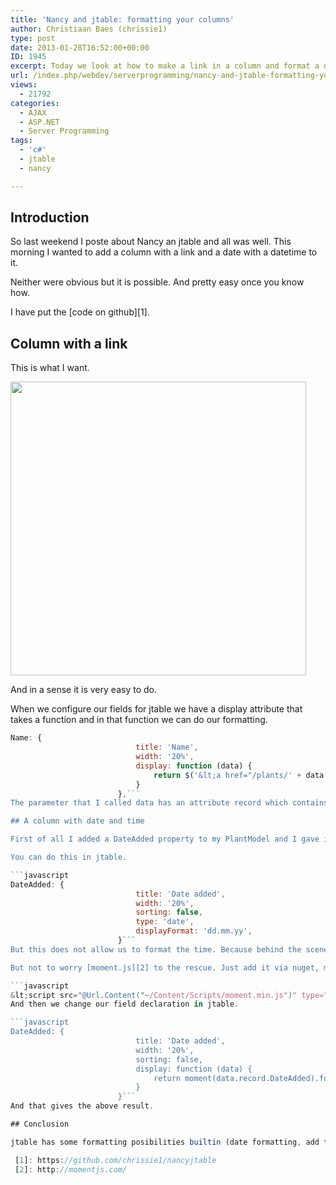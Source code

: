 ```yaml
---
title: 'Nancy and jtable: formatting your columns'
author: Christiaan Baes (chrissie1)
type: post
date: 2013-01-28T16:52:00+00:00
ID: 1945
excerpt: Today we look at how to make a link in a column and format a datetime so that it shows the time part too.
url: /index.php/webdev/serverprogramming/nancy-and-jtable-formatting-your/
views:
  - 21792
categories:
  - AJAX
  - ASP.NET
  - Server Programming
tags:
  - 'c#'
  - jtable
  - nancy

---
```

## Introduction

So last weekend I poste about Nancy an jtable and all was well. This morning I wanted to add a column with a link and a date with a datetime to it.
  
Neither were obvious but it is possible. And pretty easy once you know how.
  
I have put the [code on github][1].

## Column with a link

This is what I want.

<div class="image_block">
  <a href="/wp-content/uploads/users/chrissie1/nancy/nancyjtable6.png?mtime=1359398031"><img alt="" src="/wp-content/uploads/users/chrissie1/nancy/nancyjtable6.png?mtime=1359398031" width="473" height="470" /></a>
</div>

And in a sense it is very easy to do.

When we configure our fields for jtable we have a display attribute that takes a function and in that function we can do our formatting.

```javascript
Name: {
                            title: 'Name',
                            width: '20%',
                            display: function (data) {
                                return $('&lt;a href="/plants/' + data.record.Id + '"&gt;' + data.record.Name + '&lt;/a&gt;');
                            }
                        },```
The parameter that I called data has an attribute record which contains our data and our data as an object. And via that object we can get all the fields of our data. 

## A column with date and time

First of all I added a DateAdded property to my PlantModel and I gave it a value. Then I needed to tell jtable how I want to format it.

You can do this in jtable.

```javascript
DateAdded: {
                            title: 'Date added',
                            width: '20%',
                            sorting: false,
                            type: 'date',
                            displayFormat: 'dd.mm.yy',
                        }```
But this does not allow us to format the time. Because behind the scene it uses the jquery ui datepicker format function and that is limited to the date part.

But not to worry [moment.js][2] to the rescue. Just add it via nuget, move the scripts to your content scripts file. Add this line.

```javascript
&lt;script src="@Url.Content("~/Content/Scripts/moment.min.js")" type="text/javascript"&gt;&lt;/script&gt;```
And then we change our field declaration in jtable.

```javascript
DateAdded: {
                            title: 'Date added',
                            width: '20%',
                            sorting: false,
                            display: function (data) {
                                return moment(data.record.DateAdded).format('DD/MM/YYYY HH:mm:ss');
                            }
                        }```
And that gives the above result.

## Conclusion

jtable has some formatting posibilities builtin (date formatting, add textbox, textarea, checkbox, combos) but it&#8217;s not so much. Luckily you can do everything else with display, so that makes it all good.

 [1]: https://github.com/chrissie1/nancyjtable
 [2]: http://momentjs.com/